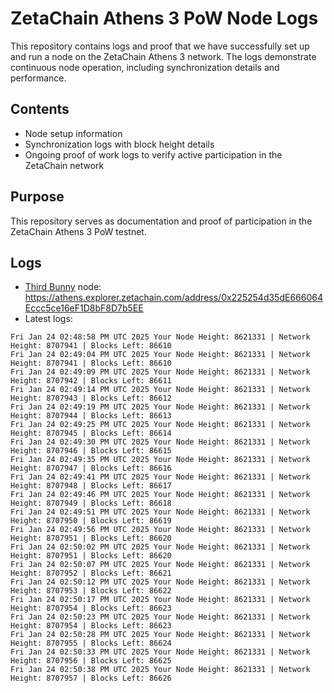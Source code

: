 # ZetaChain Athens 3 PoW Node Logs
This repository contains logs and proof that we have successfully set up and run a node on the ZetaChain Athens 3 network. The logs demonstrate continuous node operation, including synchronization details and performance.

## Contents
- Node setup information
- Synchronization logs with block height details
- Ongoing proof of work logs to verify active participation in the ZetaChain network

## Purpose
This repository serves as documentation and proof of participation in the ZetaChain Athens 3 PoW testnet.

## Logs

- [Third Bunny](https://thirdbunny.xyz/) node: https://athens.explorer.zetachain.com/address/0x225254d35dE666064Eccc5ce16eF1D8bF8D7b5EE
- Latest logs:
```
Fri Jan 24 02:48:58 PM UTC 2025 Your Node Height: 8621331 | Network Height: 8707941 | Blocks Left: 86610
Fri Jan 24 02:49:04 PM UTC 2025 Your Node Height: 8621331 | Network Height: 8707941 | Blocks Left: 86610
Fri Jan 24 02:49:09 PM UTC 2025 Your Node Height: 8621331 | Network Height: 8707942 | Blocks Left: 86611
Fri Jan 24 02:49:14 PM UTC 2025 Your Node Height: 8621331 | Network Height: 8707943 | Blocks Left: 86612
Fri Jan 24 02:49:19 PM UTC 2025 Your Node Height: 8621331 | Network Height: 8707944 | Blocks Left: 86613
Fri Jan 24 02:49:25 PM UTC 2025 Your Node Height: 8621331 | Network Height: 8707945 | Blocks Left: 86614
Fri Jan 24 02:49:30 PM UTC 2025 Your Node Height: 8621331 | Network Height: 8707946 | Blocks Left: 86615
Fri Jan 24 02:49:35 PM UTC 2025 Your Node Height: 8621331 | Network Height: 8707947 | Blocks Left: 86616
Fri Jan 24 02:49:41 PM UTC 2025 Your Node Height: 8621331 | Network Height: 8707948 | Blocks Left: 86617
Fri Jan 24 02:49:46 PM UTC 2025 Your Node Height: 8621331 | Network Height: 8707949 | Blocks Left: 86618
Fri Jan 24 02:49:51 PM UTC 2025 Your Node Height: 8621331 | Network Height: 8707950 | Blocks Left: 86619
Fri Jan 24 02:49:56 PM UTC 2025 Your Node Height: 8621331 | Network Height: 8707951 | Blocks Left: 86620
Fri Jan 24 02:50:02 PM UTC 2025 Your Node Height: 8621331 | Network Height: 8707951 | Blocks Left: 86620
Fri Jan 24 02:50:07 PM UTC 2025 Your Node Height: 8621331 | Network Height: 8707952 | Blocks Left: 86621
Fri Jan 24 02:50:12 PM UTC 2025 Your Node Height: 8621331 | Network Height: 8707953 | Blocks Left: 86622
Fri Jan 24 02:50:17 PM UTC 2025 Your Node Height: 8621331 | Network Height: 8707954 | Blocks Left: 86623
Fri Jan 24 02:50:23 PM UTC 2025 Your Node Height: 8621331 | Network Height: 8707954 | Blocks Left: 86623
Fri Jan 24 02:50:28 PM UTC 2025 Your Node Height: 8621331 | Network Height: 8707955 | Blocks Left: 86624
Fri Jan 24 02:50:33 PM UTC 2025 Your Node Height: 8621331 | Network Height: 8707956 | Blocks Left: 86625
Fri Jan 24 02:50:38 PM UTC 2025 Your Node Height: 8621331 | Network Height: 8707957 | Blocks Left: 86626
```
